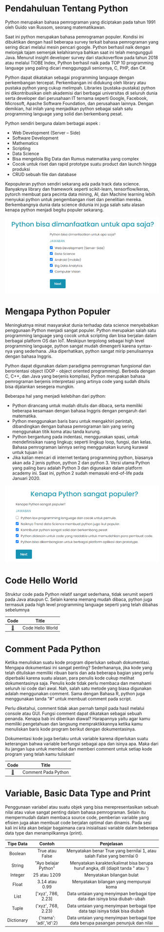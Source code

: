 # Pendahuluan Tentang Python

Python merupakan bahasa pemrograman yang diciptakan pada tahun 1991 oleh Guido van Russom, seorang matematikawan.

Saat ini python merupakan bahasa pemrograman populer. Kondisi ini dibuktikan dengan hasil beberapa survey terkait bahasa pemrograman yang sering dicari melalui mesin pencari google. Python berhasil naik dengan melonjak tajam semenjak kelahirannya bahkan saat ini telah mengungguli Java. Menurut insight developer survey dari stackoverflow pada tahun 2018 atau melalui TIOBE Index, Python berhasil naik pada TOP 10 programming language yang paling dicari menggungguli seniornya, C, PHP, dan C#.

Python dapat dikatakan sebagai programming language dengan perkembangan tercepat. Perkembangan ini didukung oleh library atau pustaka python yang cukup melimpah. Libraries (pustaka-pustaka) python ini dikontribusikan oleh akademisi dari berbagai universitas di seluruh dunia serta developer dari perusahaan IT ternama seperti Google, Facebook, Microsoft, Apache Software Foundation, dan perusahaan lainnya. Dengan demikian, hal inilah yang menjadikan python sebagai salah satu programming language yang solid dan berkembang pesat.

Python sendiri berguna dalam berbagai aspek :

- Web Development (Server – Side)
- Software Development
- Mathematics
- Scripting
- Data Science
- Bisa mengelola Big Data dan Rumus matematika yang complex
- Cocok untuk riset dan rapid prototype suatu product dan launch hingga produksi
- CRUD sebuah file dan database

Kepopuleran python sendiri sekarang ada pada track data science. Banyaknya library dan framework seperti scikit-learn, tensorflow/keras, pytorch membuat para pecinta data mining, AI, dan Machine learning lebih menyukai python untuk pengembangan riset dan penelitian mereka. Berkembangnya dunia data science didunia ini juga salah satu alasan kenapa python menjadi begitu populer sekarang.

![Manfaat_Python](img/1-manfaat-python.PNG)

# Mengapa Python Populer
Meningkatnya minat masyarakat dunia terhadap data science menyebabkan penggunaan Python menjadi sangat populer. Python merupakan salah satu programming language yang cocok untuk scripting dan bisa berjalan dalam berbagai platform OS dan IoT. Meskipun tergolong sebagai high level programming language, python sangat mudah dimengerti karena syntax-nya yang sederhana. Jika diperhatikan, python sangat mirip penulisannya dengan bahasa Inggris.

Python dapat digunakan dalam paradigma pemrograman fungsional dan berorientasi object (OOP - object oriented programming). Berbeda dengan C, C++, dan Java yang berjenis kompilasi, Python merupakan bahasa pemrograman berjenis interpretasi yang artinya code yang sudah ditulis bisa dijalankan sesegera mungkin.

Beberapa hal yang menjadi kelebihan dari python:

- Python dirancang untuk mudah ditulis dan dibaca, serta memiliki beberapa kesamaan dengan bahasa Inggris dengan pengaruh dari matematika.
- Python menggunakan baris baru untuk mengakhiri perintah, dibandingkan dengan bahasa pemrograman lain yang sering menggunakan titik koma atau tanda kurung.
- Python bergantung pada indentasi, menggunakan spasi, untuk mendefinisikan ruang lingkup; seperti lingkup loop, fungsi, dan kelas. Bahasa pemrograman lainnya sering menggunakan kurung kurawal untuk tujuan ini
- Jika kalian mencari di internet tentang programming python, biasanya akan ada 2 jenis python, python 2 dan python 3. Versi utama Python yang paling baru adalah Python 3 dan digunakan dalam platform academy ini. Saat ini, python 2 sudah memasuki end-of-life pada Januari 2020.

![Python_Populer](img/2-python-populer.PNG)

# Code Hello World
Struktur code pada Python relatif sangat sederhana, tidak serumit seperti pada Java ataupun C. Selain karena memang mudah dibaca, python juga termasuk pada high level programming language seperti yang telah dibahas sebelumnya

|Code 	|               Title              	|
|:----:	|:--------------------------------:	|
| [📜](https://github.com/bayubagusbagaswara/dqlab-data-engineer/blob/master/1-Python%20Fundamental%20for%20Data%20Science/1-Whats-Python/1-code-hello-world/HelloWorld.py) | Code Hello World |

# Comment Pada Python
Ketika menuliskan suatu kode program diperlukan sebuah dokumentasi. Mengapa dokumentasi ini sangat penting? Sederhananya, jika kode yang telah dituliskan memiliki ribuan baris dan ada beberapa bagian yang perlu diperbaiki karena suatu alasan, para penulis kode cukup melihat dokumentasinya saja. Penulis kode tidak perlu membaca dan memahami seluruh isi code dari awal. Nah, salah satu metode yang biasa digunakan adalah menggunakan comment. Sama dengan Bahasa R, python juga menggunakan tanda “#” untuk membuat comment pada script.

Perlu diketahui, comment tidak akan pernah tampil pada hasil melalui console atau GUI. Fungsi comment dapat dikatakan sebagai sebuah penanda. Kenapa bab ini diberikan diawal? Harapannya yaitu agar kamu memiliki pengetahuan dan langsung mempraktikkannya ketika kamu menuliskan baris kode program berikut dengan dokumentasinya. 

Dokumentasi kode juga berlaku untuk variable karena diperlukan suatu keterangan bahwa variable berfungsi sebagai apa dan isinya apa. Maka dari itu jangan lupa untuk membuat dan memberi comment untuk setiap kode program yang telah kamu tuliskan!

| Code 	|               Title              	|
|:----:	|:--------------------------------:	|
| [📜](https://github.com/bayubagusbagaswara/dqlab-data-engineer/blob/master/1-Python%20Fundamental%20for%20Data%20Science/1-Whats-Python/2-comment-pada-python/Comment.py) | Comment Pada Python |

# Variable, Basic Data Type and Print
Penggunaan variabel atau suatu objek yang bisa merepresentasikan sebuah nilai atau value sangat penting dalam bahasa pemrograman. Selain itu mempermudah dalam membaca source code, pemberian variable yang efisien juga akan membuat code berjalan optimal dan dinamis. Pada sesi kali ini kita akan belajar bagaimana cara inisialisasi variable dalam beberapa data type dan menampilkannya (print).

| Tipe Data | Contoh | Penjelasan |
|:---------:|:------:|:----------:|
| Boolean | True atau False | Menyatakan benar True yang bernilai 1, atau salah False yang bernilai 0 |
| String | "Ayo belajar Python" | Menyatakan karakter/kalimat bisa berupa huruf angka, dll (diapit tanda " atau ') |
| Integer | 25 atau 1209 | Menyatakan bilangan bulat |
| Float | 3.14 atau 0.99| Menyatakan bilangan yang mempunyai koma |
| List | ['xyz', 786, 2.23] | Data untaian yang menyimpan berbagai tipe data dan isinya bisa diubah-ubah |
| Tuple | ('xyz', 768, 2.23) | Data untaian yang menyimpan berbagai tipe data tapi isinya tidak bisa diubah |
| Dictionary | {'nama': 'adi','id':2} | Data untaian yang menyimpan berbagai tipe data berupa pasangan penunjuk dan nilai |